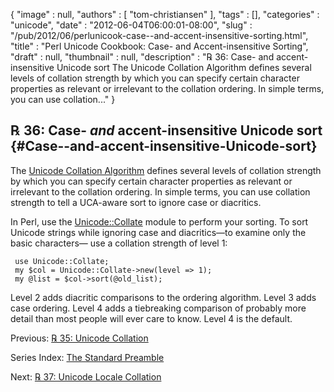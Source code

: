 {
   "image" : null,
   "authors" : [
      "tom-christiansen"
   ],
   "tags" : [],
   "categories" : "unicode",
   "date" : "2012-06-04T06:00:01-08:00",
   "slug" : "/pub/2012/06/perlunicook-case--and-accent-insensitive-sorting.html",
   "title" : "Perl Unicode Cookbook: Case- and Accent-insensitive Sorting",
   "draft" : null,
   "thumbnail" : null,
   "description" : "℞ 36: Case- and accent-insensitive Unicode sort The Unicode Collation Algorithm defines several levels of collation strength by which you can specify certain character properties as relevant or irrelevant to the collation ordering. In simple terms, you can use collation..."
}





℞ 36: Case- *and* accent-insensitive Unicode sort {#Case--and-accent-insensitive-Unicode-sort}
-------------------------------------------------

The [Unicode Collation Algorithm](http://www.unicode.org/reports/tr10/)
defines several levels of collation strength by which you can specify
certain character properties as relevant or irrelevant to the collation
ordering. In simple terms, you can use collation strength to tell a
UCA-aware sort to ignore case or diacritics.

In Perl, use the
[Unicode::Collate](http://search.cpan.org/perldoc?Unicode::Collate)
module to perform your sorting. To sort Unicode strings while ignoring
case and diacritics—to examine only the basic characters— use a
collation strength of level 1:

     use Unicode::Collate;
     my $col = Unicode::Collate->new(level => 1);
     my @list = $col->sort(@old_list);

Level 2 adds diacritic comparisons to the ordering algorithm. Level 3
adds case ordering. Level 4 adds a tiebreaking comparison of probably
more detail than most people will ever care to know. Level 4 is the
default.

Previous: [℞ 35: Unicode
Collation](/media/_pub_2012_06_perlunicook-case--and-accent-insensitive-sorting/perlunicook-unicode-collation.html)

Series Index: [The Standard
Preamble](/media/_pub_2012_06_perlunicook-case--and-accent-insensitive-sorting/perlunicook-standard-preamble.html)

Next: [℞ 37: Unicode Locale
Collation](/media/_pub_2012_06_perlunicook-case--and-accent-insensitive-sorting/perlunicook-unicode-locale-collation.html)


